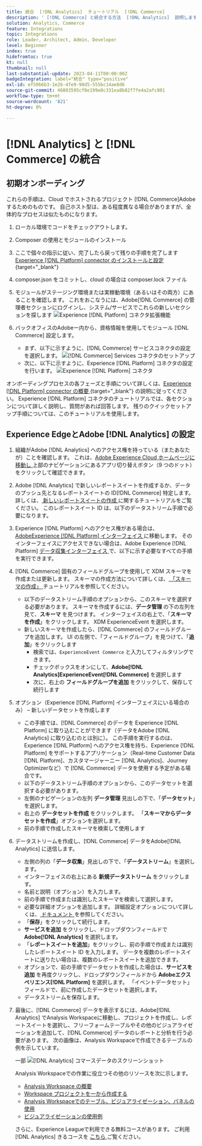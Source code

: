 ```yaml
---
title: 統合  [!DNL Analytics]  チュートリアル  [!DNL Commerce]
description: ' [!DNL Commerce] と統合する方法  [!DNL Analytics]  説明します。'
solution: Analytics, Commerce
feature: Integrations
topic: Integrations
role: Leader, Architect, Admin, Developer
level: Beginner
index: true
hidefromtoc: true
kt: null
thumbnail: null
last-substantial-update: 2023-04-11T00:00:00Z
badgeIntegration: label="統合" type="positive"
exl-id: ef50b6b3-1e2b-4fe9-98d5-555bc14ae8d6
source-git-commit: 46803595cf8e199e0c331ea8b82f7fe4a2afc801
workflow-type: tm+mt
source-wordcount: '821'
ht-degree: 0%

---
```


# [!DNL Analytics] と [!DNL Commerce] の統合

## 初期オンボーディング

これらの手順は、Cloud でホストされるプロジェクト [!DNL Commerce]Adobeするためのものです。 自己ホスト型は、ある程度異なる場合がありますが、全体的なプロセスは似たものになります。

1. ローカル環境でコードをチェックアウトします。
1. Composer の使用とモジュールのインストール
1. ここで個々の指示に従い、完了したら戻って残りの手順を完了します
   [Experience [!DNL Platform] connector のインストールと設定 ](https://experienceleague.adobe.com/docs/commerce-merchant-services/experience-platform-connector/fundamentals/install.html){target="_blank"}


1. composer.json をコミットし、cloud の場合は composer.lock ファイル
1. モジュールがステージング環境または実稼動環境（あるいはその両方）にあることを確認します。
これをおこなうには、Adobe[!DNL Commerce] の管理者セクションにログインし、システム/サービスでこれらの新しいセクションを探します
   ![Experience [!DNL Platform] コネクタ拡張機能 ](./assets/analytics-commerce/admin-view-experience-platform-commector-extension.png)

1. バックオフィスのAdobeー内から、資格情報を使用してモジュール [!DNL Commerce] 設定します。
   * まず、以下に示すように、[!DNL Commerce] サービスコネクタの設定を選択します。
     ![[!DNL Commerce] Services コネクタのセットアップ ](./assets/analytics-commerce/commerce-services-connector-setup.png)
   * 次に、以下に示すように、Experience [!DNL Platform] コネクタの設定を行います。
     ![Experience [!DNL Platform] コネクタ ](./assets/analytics-commerce/experience-platform-connector.png)

オンボーディングプロセスの各フェーズと手順について詳しくは、[Experience [!DNL Platform] connector の概要 ](https://experienceleague.adobe.com/docs/commerce-merchant-services/experience-platform-connector/overview.html){target="_blank"} の説明に従ってください。 Experience [!DNL Platform] コネクタのチュートリアルでは、各セクションについて詳しく説明し、質問があれば回答します。 残りのクイックセットアップ手順については、このチュートリアルを使用します。

## Experience EdgeとAdobe [!DNL Analytics] の設定

1. 組織がAdobe [!DNL Analytics] へのアクセス権を持っている（またあなたが）ことを確認します。 これは、[Adobe Experience Cloud ホームページに移動し ](https://experience.adobe.com/) 上部のナビゲーションにあるアプリ切り替えボタン（9 つのドット）をクリックして確認できます。

1. Adobe [!DNL Analytics] で新しいレポートスイートを作成するか、データのプッシュ先となるレポートスイートの ID[!DNL Commerce] 特定します。 詳しくは、[ 新しいレポートスイートの作成 ](https://experienceleague.adobe.com/docs/analytics-learn/tutorials/intro-to-analytics/analytics-basics/understanding-and-creating-report-suites.html) に関するチュートリアルをご覧ください。 このレポートスイート ID は、以下のデータストリーム手順で必要になります。

1. Experience [!DNL Platform] へのアクセス権がある場合は、[AdobeExperience [!DNL Platform]  インターフェイス ](https://platform.adobe.com) に移動します。 そのインターフェイスにアクセスできない場合は、Adobe Experience [!DNL Platform] [ データ収集インターフェイス ](https://experience.adobe.com/#/data-collection) で、以下に示す必要なすべての手順を実行できます。

1. [!DNL Commerce] 固有のフィールドグループを使用して XDM スキーマを作成または更新します。 スキーマの作成方法について詳しくは、[ 「スキーマの作成」 ](https://experienceleague.adobe.com/docs/platform-learn/tutorials/schemas/create-schemas.html?lang=ja) チュートリアルを参照してください。
   * 以下のデータストリーム手順のオプションから、このスキーマを選択する必要があります。 スキーマを作成するには、**データ管理** の下の左列を見て、**スキーマ** を見つけます。 インターフェイスの右上で、「**スキーマを作成**」をクリックします。 XDM ExperienceEvent を選択します。
   * 新しいスキーマを作成したら、[!DNL Commerce] のフィールドグループを追加します。 UI の左側で、「フィールドグループ」を見つけて、「**追加**」をクリックします
      * 検索では、`ExperienceEvent Commerce` と入力してフィルタリングできます。
      * チェックボックスをオンにして、**Adobe[!DNL Analytics]ExperienceEvent[!DNL Commerce]** を選択します
      * 次に、右上の **フィールドグループを追加** をクリックして、保存して続行します

1. オプション（Experience [!DNL Platform] インターフェイスにいる場合のみ） – 新しいデータセットを作成します
   * この手順では、[!DNL Commerce] のデータを Experience [!DNL Platform] に取り込むことができます（データをAdobe [!DNL Analytics] に取り込むのとは別に）。 この手順を実行するのは、Experience [!DNL Platform] へのアクセス権を持ち、Experience [!DNL Platform] をサポートするアプリケーション（Real-time Customer Data [!DNL Platform]、カスタマージャーニー [!DNL Analytics]、Journey Optimizerなど）で [!DNL Commerce] データを使用する予定がある場合です。
   * 以下のデータストリーム手順のオプションから、このデータセットを選択する必要があります。
   * 左側のナビゲーションの左列 **データ管理** 見出しの下で、「**データセット**」を選択します。
   * 右上の **データセットを作成** をクリックします。 「**スキーマからデータセットを作成**」オプションを選択します。
   * 前の手順で作成したスキーマを検索して使用します

1. データストリームを作成し、[!DNL Commerce] データをAdobe[!DNL Analytics] に送信します。
   * 左側の列の「**データ収集**」見出しの下で、「**データストリーム**」を選択します。
   * インターフェイスの右上にある **新規データストリーム** をクリックします。
   * 名前と説明（オプション）を入力します。
   * 前の手順で作成または識別したスキーマを検索して選択します。
   * 必要な詳細オプションを追加します。 詳細設定オプションについて詳しくは、[ ドキュメント ](https://experienceleague.adobe.com/docs/experience-platform/datastreams/configure.html?lang=ja) を参照してください。
   * 「**保存**」をクリックして続行します。
   * **サービスを追加** をクリックし、ドロップダウンフィールドで **Adobe[!DNL Analytics]** を選択します。
   * 「**レポートスイートを追加**」をクリックし、前の手順で作成または識別したレポートスイート ID を入力します。 データを複数のレポートスイートに送りたい場合は、複数のレポートスイートを追加できます。
   * オプションで、前の手順でデータセットを作成した場合は、**サービスを追加** を再度クリックし、ドロップダウンフィールドから **Adobeエクスペリエンス[!DNL Platform]** を選択します。 「イベントデータセット」フィールドで、前に作成したデータセットを選択します。
   * データストリームを保存します。

1. 最後に、[!DNL Commerce] データを表示するには、Adobe[!DNL Analytics] でAnalysis Workspaceに移動し、プロジェクトを作成し、レポートスイートを選択し、フリーフォームテーブルやその他のビジュアライゼーションを追加して、[!DNL Commerce] データのレポートと分析を行う必要があります。 次の画像は、Analysis Workspaceで作成できるテーブルの例を示しています。

   一部 ![[!DNL Analytics] コマースデータのスクリーンショット ](./assets/analytics-commerce/analytics-screenshot-commerce-items.png)

   Analysis Workspaceでの作業に役立つその他のリソースを次に示します。

   * [Analysis Workspace の概要](https://experienceleague.adobe.com/docs/analytics-learn/tutorials/analysis-workspace/analysis-workspace-basics/analysis-workspace-overview.html)
   * [Workspace プロジェクトを一から作成する ](https://experienceleague.adobe.com/docs/analytics-learn/tutorials/analysis-workspace/analysis-workspace-basics/building-a-workspace-project-from-scratch.html)
   * [Analysis Workspaceでのテーブル、ビジュアライゼーション、パネルの使用 ](https://experienceleague.adobe.com/docs/analytics-learn/tutorials/analysis-workspace/using-panels/using-tables-visualizations-and-panels.html)
   * [ ビジュアライゼーションの使用例 ](https://experienceleague.adobe.com/docs/analytics-learn/tutorials/analysis-workspace/visualizations/visualization-use-cases.html)

   さらに、Experience Leagueで利用できる無料コースがあります。 ご利用 [!DNL Analytics] きるコースを [ こちら ](https://experienceleague.adobe.com/?lang=en&amp;Solution=Analytics#courses) ご覧ください。
